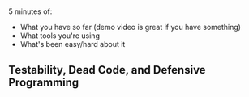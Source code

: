 #

5 minutes of:
+ What you have so far (demo video is great if you have something)
+ What tools you're using
+ What's been easy/hard about it

## Testability, Dead Code, and Defensive Programming

